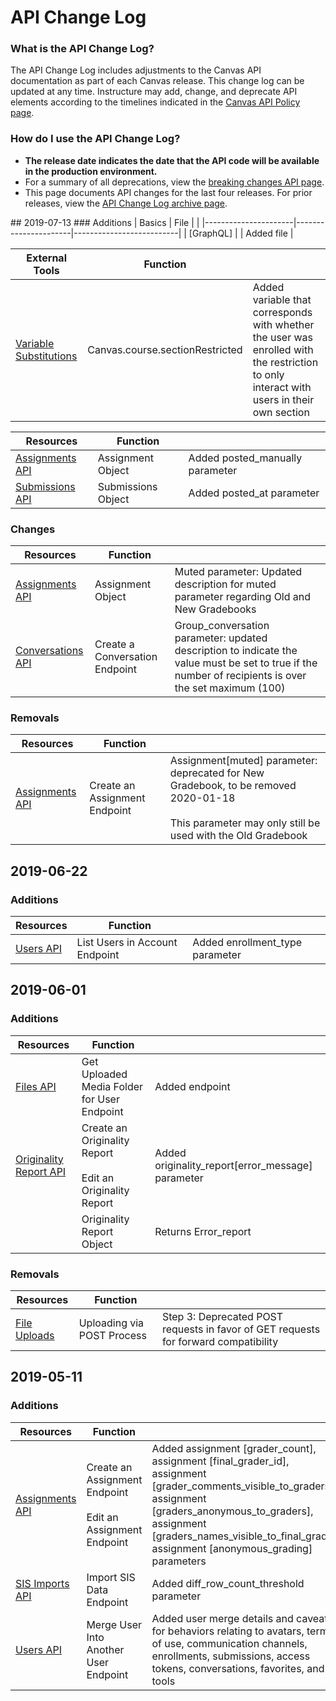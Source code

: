 API Change Log
==============

### What is the API Change Log?
The API Change Log includes adjustments to the Canvas API documentation as part of each Canvas release. This change log can be updated at any time. Instructure may add, change, and deprecate API elements according to the timelines indicated in the [Canvas API Policy page](https://www.canvaslms.com/policies/api-policy).

### How do I use the API Change Log?
- **The release date indicates the date that the API code will be available in the production environment.**
- For a summary of all deprecations, view the [breaking changes API page](file.breaking.html).
- This page documents API changes for the last four releases. For prior releases, view the [API Change Log archive page](file.changelog_archive.html).

<div class="changelog"></div>
## 2019-07-13
### Additions
| Basics | File |  |
|----------------------|----------------------|--------------------------|
| [GraphQL] |  | Added file |

[GraphQL]: file.graphql.html

<p></p>

| External Tools | Function |  |
|----------------------|----------------------|--------------------------|
| [Variable Substitutions] | Canvas.course.sectionRestricted | Added variable that corresponds with whether the user was enrolled with the restriction to only interact with users in their own section |

[Variable Substitutions]: file.tools_variable_substitutions.html

<p></p>

| Resources | Function |  |
|----------------------|----------------------|--------------------------|
| [Assignments API] | Assignment Object | Added posted_manually parameter |
| [Submissions API] | Submissions Object | Added posted_at parameter |

[Assignments API]: assignments.html
[Submissions API]: submissions.html

### Changes
| Resources | Function |  |
|----------------------|----------------------|--------------------------|
| [Assignments API] | Assignment Object | Muted parameter: Updated description for muted parameter regarding Old and New Gradebooks |
| [Conversations API] | Create a Conversation Endpoint | Group_conversation parameter: updated description to indicate the value must be set to true if the number of recipients is over the set maximum (100) |

[Assignments API]: assignments.html
[Conversations API]: conversations.html

### Removals
| Resources | Function |  |
|----------------------|----------------------|--------------------------|
| [Assignments API] | Create an Assignment Endpoint | Assignment[muted] parameter: deprecated for New Gradebook, to be removed 2020-01-18<br><br>This parameter may only still be used with the Old Gradebook |

[Assignments API]: assignments.html

## 2019-06-22
### Additions
| Resources | Function |  |
|----------------------|----------------------|--------------------------|
| [Users API] | List Users in Account Endpoint | Added enrollment_type parameter |

[Users API]: Users.html


## 2019-06-01
### Additions
| Resources | Function |  |
|----------------------|----------------------|--------------------------|
| [Files API] | Get Uploaded Media Folder for User Endpoint | Added endpoint |
| [Originality Report API] | Create an Originality Report<br><br>Edit an Originality Report | Added originality_report[error_message] parameter
|                     | Originality Report Object | Returns Error_report |

[Files API]: files.html
[Originality Report API]: originality_reports.html

### Removals
| Resources | Function |  |
|----------------------|----------------------|--------------------------|
| [File Uploads] | Uploading via POST Process | Step 3: Deprecated POST requests in favor of GET requests for forward compatibility

[File Uploads]: file.file_uploads.html

## 2019-05-11
### Additions
| Resources | Function |  |
|----------------------|----------------------|--------------------------|
| [Assignments API] | Create an Assignment Endpoint<br><br>Edit an Assignment Endpoint | Added assignment [grader_count], assignment [final_grader_id], assignment [grader_comments_visible_to_graders], assignment [graders_anonymous_to_graders], assignment [graders_names_visible_to_final_grader], assignment [anonymous_grading] parameters
|  [SIS Imports API]         | Import SIS Data Endpoint | Added diff_row_count_threshold parameter
|  [Users API]         | Merge User Into Another User Endpoint | Added user merge details and caveats for behaviors relating to avatars, terms of use, communication channels, enrollments, submissions, access tokens, conversations, favorites, and LTI tools

[Assignments API]: assignments.html
[SIS Imports API]: sis_imports.html
[Users API]: users.html
